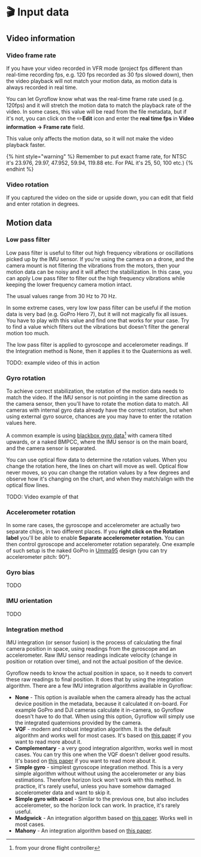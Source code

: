 # 🎬 Input data

## Video information

### Video frame rate

If you have your video recorded in VFR mode (project fps different than real-time recording fps, e.g. 120 fps recorded as 30 fps slowed down), then the video playback will not match your motion data, as motion data is always recorded in real time.&#x20;

You can let Gyroflow know what was the real-time frame rate used (e.g. 120fps) and it will stretch the motion data to match the playback rate of the video. In some cases, this value will be read from the file metadata, but if it's not, you can click on the ✏️**Edit** icon and enter the **real time fps** in **Video information -> Frame rate** field.

This value only affects the motion data, so it will not make the video playback faster.

{% hint style="warning" %}
Remember to put exact frame rate, for NTSC it's 23.976, 29.97, 47.952, 59.94, 119.88 etc. For PAL it's 25, 50, 100 etc.)
{% endhint %}

### Video rotation

If you captured the video on the side or upside down, you can edit that field and enter rotation in degrees.

## Motion data

### Low pass filter

Low pass filter is useful to filter out high frequency vibrations or oscillations picked up by the IMU sensor. If you're using the camera on a drone, and the camera mount is not filtering the vibrations from the motors, then your motion data can be noisy and it will affect the stabilization. In this case, you can apply Low pass filter to filter out the high frequency vibrations while keeping the lower frequency camera motion intact.

The usual values range from 30 Hz to 70 Hz.

In some extreme cases, very low low pass filter can be useful if the motion data is very bad (e.g. GoPro Hero 7), but it will not magically fix all issues. You have to play with this value and find one that works for your case. Try to find a value which filters out the vibrations but doesn't filter the general motion too much.

The low pass filter is applied to gyroscope and accelerometer readings. If the Integration method is None, then it applies it to the Quaternions as well.

TODO: example video of this in action

### Gyro rotation

To achieve correct stabilization, the rotation of the motion data needs to match the video. If the IMU sensor is not pointing in the same direction as the camera sensor, then you'll have to rotate the motion data to match. All cameras with internal gyro data already have the correct rotation, but when using external gyro source, chances are you may have to enter the rotation values here.

A common example is using [blackbox gyro data](#user-content-fn-1)[^1] with camera tilted upwards, or a naked BMPCC, where the IMU sensor is on the main board, and the camera sensor is separated.

You can use optical flow data to determine the rotation values. When you change the rotation here, the lines on chart will move as well. Optical flow never moves, so you can change the rotation values by a few degrees and observe how it's changing on the chart, and when they match/align with the optical flow lines.

TODO: Video example of that

### Accelerometer rotation

In some rare cases, the gyroscope and accelerometer are actually two separate chips, in two different places. If you **right click on the Rotation label** you'll be able to enable **Separate accelerometer rotation.** You can then control gyroscope and accelerometer rotation separately. One example of such setup is the naked GoPro in [Umma95](https://ummagawd.com/products/umma95-beta95x-naked-gopro-cinewhoop-kit) design (you can try accelerometer pitch: 90°).

### Gyro bias

TODO

### IMU orientation

TODO

### Integration method

IMU integration (or sensor fusion) is the process of calculating the final camera position in space, using readings from the gyroscope and an accelerometer. Raw IMU sensor readings indicate velocity (change in position or rotation over time), and not the actual position of the device.

Gyroflow needs to know the actual position in space, so it needs to convert these raw readings to final position. It does that by using the integration algorithm. There are a few IMU integration algorithms available in Gyroflow:

* **None** - This option is available when the camera already has the actual device position in the metadata, because it calculated it on-board. For example GoPro and DJI cameras calculate it in-camera, so Gyroflow doesn't have to do that. When using this option, Gyroflow will simply use the integrated quaternions provided by the camera.
* **VQF** - modern and robust integration algorithm. It is the default algorithm and works well for most cases. It's based on [this paper](https://arxiv.org/pdf/2203.17024.pdf) if you want to read more about it.&#x20;
* **Complementary** - a very good integration algorithm, works well in most cases. You can try this one when the VQF doesn't deliver good results. It's based on [this paper](https://www.ncbi.nlm.nih.gov/pmc/articles/PMC4570372/pdf/sensors-15-19302.pdf) if you want to read more about it.&#x20;
* Si**mple gyro** - simplest gyroscope integration method. This is a very simple algorithm without without using the accelerometer or any bias estimations. Therefore horizon lock won't work with this method. In practice, it's rarely useful, unless you have somehow damaged accelerometer data and want to skip it.&#x20;
* **Simple gyro with accel** - Similar to the previous one, but also includes accelerometer, so the horizon lock can work. In practice, it's rarely useful.&#x20;
* **Madgwick** - An integration algorithm based on [this paper](https://courses.cs.washington.edu/courses/cse466/14au/labs/l4/madgwick\_internal\_report.pdf). Works well in most cases.
* **Mahony** - An integration algorithm based on [this paper](https://hal.science/hal-00488376/document).



[^1]: from your drone flight controller
